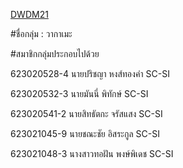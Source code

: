 [DWDM21](https://github.com/moneypitak/DWDM21)

#ชื่อกลุ่ม : วากาเมะ

#สมาชิกกลุ่มประกอบไปด้วย

623020528-4	นายปริชญา หงส์ทองคำ  SC-SI

623020532-3	นายมันนี่ พิทักษ์	 SC-SI

623020541-2	นายสิทธัตกะ จรัสแสง	 SC-SI

623021045-9	นายชณะชัย อิสระกูล	 SC-SI

623021048-3	นางสาวทอฝัน พงษ์พิเดช	 SC-SI

